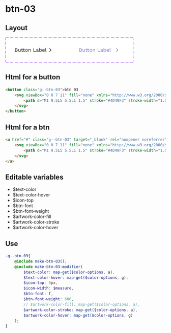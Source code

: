 # btn-03

## Layout

![alt text][btn-03]

[btn-03]: /src/img/global-components/btn/g--btn-03.png

## Html for a button

```html
<button class="g--btn-03">btn 03
    <svg viewBox="0 0 7 11" fill="none" xmlns="http://www.w3.org/2000/svg">
        <path d="M1 9.5L5 5.5L1 1.5" stroke="#4D49F3" stroke-width="1.5"/>
    </svg>
</button>
```

## Html for a btn

```html
<a href="#" class="g--btn-03" target="_blank" rel="noopener noreferrer">btn 03 btn
    <svg viewBox="0 0 7 11" fill="none" xmlns="http://www.w3.org/2000/svg">
        <path d="M1 9.5L5 5.5L1 1.5" stroke="#4D49F3" stroke-width="1.5"/>
    </svg>
</a>
```

## Editable variables

- $text-color
- $text-color-hover
- $icon-top
- $btn-font
- $btn-font-weight
- $artwork-color-fill
- $artwork-color-stroke
- $artwork-color-hover

## Use

```scss
.g--btn-03{
    @include make-btn-03();
    @include make-btn-03-modifier(
        $text-color: map-get($color-options, a),
        $text-color-hover: map-get($color-options, g),
        $icon-top: 0px,
        $icon-width: $measure,
        $btn-font: f,
        $btn-font-weight: 600,
        // $artwork-color-fill: map-get($color-options, a),
        $artwork-color-stroke: map-get($color-options, a),
        $artwork-color-hover: map-get($color-options, g)
    );
}
```
